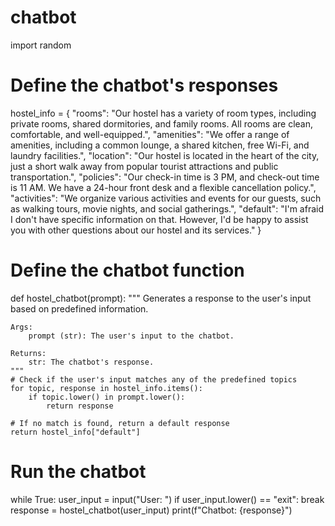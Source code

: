 # chatbot
import random

# Define the chatbot's responses
hostel_info = {
    "rooms": "Our hostel has a variety of room types, including private rooms, shared dormitories, and family rooms. All rooms are clean, comfortable, and well-equipped.",
    "amenities": "We offer a range of amenities, including a common lounge, a shared kitchen, free Wi-Fi, and laundry facilities.",
    "location": "Our hostel is located in the heart of the city, just a short walk away from popular tourist attractions and public transportation.",
    "policies": "Our check-in time is 3 PM, and check-out time is 11 AM. We have a 24-hour front desk and a flexible cancellation policy.",
    "activities": "We organize various activities and events for our guests, such as walking tours, movie nights, and social gatherings.",
    "default": "I'm afraid I don't have specific information on that. However, I'd be happy to assist you with other questions about our hostel and its services."
}

# Define the chatbot function
def hostel_chatbot(prompt):
    """
    Generates a response to the user's input based on predefined information.

    Args:
        prompt (str): The user's input to the chatbot.

    Returns:
        str: The chatbot's response.
    """
    # Check if the user's input matches any of the predefined topics
    for topic, response in hostel_info.items():
        if topic.lower() in prompt.lower():
            return response

    # If no match is found, return a default response
    return hostel_info["default"]

# Run the chatbot
while True:
    user_input = input("User: ")
    if user_input.lower() == "exit":
        break
    response = hostel_chatbot(user_input)
    print(f"Chatbot: {response}")
